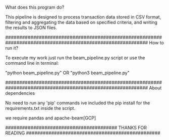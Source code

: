 What does this program do?

This pipeline is designed to process transaction data stored in CSV format, filtering and aggregating the data based on specified criteria, and writing the results to JSON files.

###########################################################################################################
How to run it?

To execute my work just run the beam_pipeline.py script or use the command line in terminal:

"python beam_pipeline.py" 
OR
"python3 beam_pipeline.py"

###########################################################################################################
About dependencies    

No need to run any 'pip' commands
ive included the pip install for the requirements.txt inside the script. 

we require pandas and apache-beam[GCP]

######################################## THANKS FOR READING ################################################

